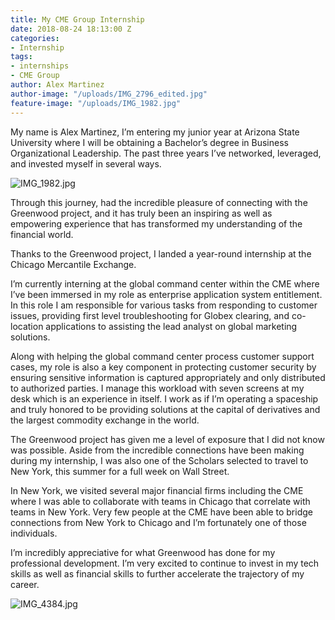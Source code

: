 ```yaml
---
title: My CME Group Internship
date: 2018-08-24 18:13:00 Z
categories:
- Internship
tags:
- internships
- CME Group
author: Alex Martinez
author-image: "/uploads/IMG_2796_edited.jpg"
feature-image: "/uploads/IMG_1982.jpg"
---
```


My name is Alex Martinez, I’m entering my junior year at Arizona State University where I will be obtaining a Bachelor’s degree in Business Organizational Leadership. The past three years I’ve networked, leveraged, and invested myself in several ways.

![IMG_1982.jpg](/uploads/IMG_1982.jpg)

Through this journey, had the incredible pleasure of connecting with the Greenwood project, and it has truly been an inspiring as well as empowering experience that has transformed my understanding of the financial world.

Thanks to the Greenwood project, I landed a year-round internship at the Chicago Mercantile Exchange.

I’m currently interning at the global command center within the CME where I’ve been immersed in my role as enterprise application system entitlement. In this role I am responsible for various tasks from responding to customer issues, providing first level troubleshooting for Globex clearing, and co-location applications to assisting the lead analyst on global marketing solutions.

Along with helping the global command center process customer support cases, my role is also a key component in protecting customer security by ensuring sensitive information is captured appropriately and only distributed to authorized parties. I manage this workload with seven screens at my desk which is an experience in itself. I work as if I’m operating a spaceship and truly honored to be providing solutions at the capital of derivatives and the largest commodity exchange in the world.

The Greenwood project has given me a level of exposure that I did not know was possible. Aside from the incredible connections have been making during my internship, I was also one of the Scholars selected to travel to New York, this summer for a full week on Wall Street.

In New York, we visited several major financial firms including the CME where I was able to collaborate with teams in Chicago that correlate with teams in New York. Very few people at the CME have been able to bridge connections from New York to Chicago and I’m fortunately one of those individuals.

I’m incredibly appreciative for what Greenwood has done for my professional development. I’m very excited to continue to invest in my tech skills as well as financial skills to further accelerate the trajectory of my career.

![IMG_4384.jpg](/uploads/IMG_4384.jpg)
